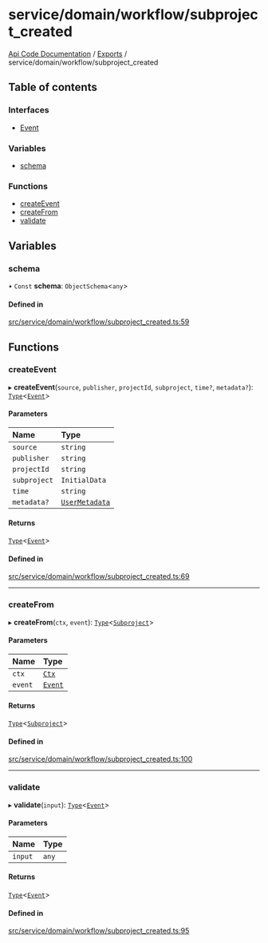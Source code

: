 # service/domain/workflow/subproject\_created
 
[Api Code Documentation](../README.md) / [Exports](../modules.md) / service/domain/workflow/subproject\_created

## Table of contents

### Interfaces

- [Event](../interfaces/service_domain_workflow_subproject_created.Event.md)

### Variables

- [schema](service_domain_workflow_subproject_created.md#schema)

### Functions

- [createEvent](service_domain_workflow_subproject_created.md#createevent)
- [createFrom](service_domain_workflow_subproject_created.md#createfrom)
- [validate](service_domain_workflow_subproject_created.md#validate)

## Variables

### schema

• `Const` **schema**: `ObjectSchema`\<`any`\>

#### Defined in

[src/service/domain/workflow/subproject_created.ts:59](https://github.com/openkfw/TruBudget/blob/422cbec/api/src/service/domain/workflow/subproject_created.ts#L59)

## Functions

### createEvent

▸ **createEvent**(`source`, `publisher`, `projectId`, `subproject`, `time?`, `metadata?`): [`Type`](result.md#type)\<[`Event`](../interfaces/service_domain_workflow_subproject_created.Event.md)\>

#### Parameters

| Name | Type |
| :------ | :------ |
| `source` | `string` |
| `publisher` | `string` |
| `projectId` | `string` |
| `subproject` | `InitialData` |
| `time` | `string` |
| `metadata?` | [`UserMetadata`](service_domain_metadata.md#usermetadata) |

#### Returns

[`Type`](result.md#type)\<[`Event`](../interfaces/service_domain_workflow_subproject_created.Event.md)\>

#### Defined in

[src/service/domain/workflow/subproject_created.ts:69](https://github.com/openkfw/TruBudget/blob/422cbec/api/src/service/domain/workflow/subproject_created.ts#L69)

___

### createFrom

▸ **createFrom**(`ctx`, `event`): [`Type`](result.md#type)\<[`Subproject`](../interfaces/service_domain_workflow_subproject.Subproject.md)\>

#### Parameters

| Name | Type |
| :------ | :------ |
| `ctx` | [`Ctx`](../interfaces/lib_ctx.Ctx.md) |
| `event` | [`Event`](../interfaces/service_domain_workflow_subproject_created.Event.md) |

#### Returns

[`Type`](result.md#type)\<[`Subproject`](../interfaces/service_domain_workflow_subproject.Subproject.md)\>

#### Defined in

[src/service/domain/workflow/subproject_created.ts:100](https://github.com/openkfw/TruBudget/blob/422cbec/api/src/service/domain/workflow/subproject_created.ts#L100)

___

### validate

▸ **validate**(`input`): [`Type`](result.md#type)\<[`Event`](../interfaces/service_domain_workflow_subproject_created.Event.md)\>

#### Parameters

| Name | Type |
| :------ | :------ |
| `input` | `any` |

#### Returns

[`Type`](result.md#type)\<[`Event`](../interfaces/service_domain_workflow_subproject_created.Event.md)\>

#### Defined in

[src/service/domain/workflow/subproject_created.ts:95](https://github.com/openkfw/TruBudget/blob/422cbec/api/src/service/domain/workflow/subproject_created.ts#L95)
